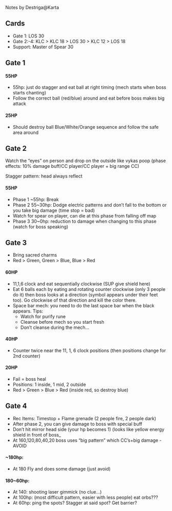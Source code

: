 Notes by Destriga@Karta

## Cards

- Gate 1:         LOS 30
- Gate 2:-4:     KLC &gt; KLC 18 &gt; LOS 30 &gt; KLC 12 &gt; LOS 18
- Support:     Master of Spear 30

## Gate 1

#### 55HP
- 55hp: just do stagger and eat ball at right timing (mech starts when boss starts chanting)
- Follow the correct ball (red/blue) around and eat before boss makes big attack

#### 25HP
- Should destroy ball Blue/White/Orange sequence and follow the safe area around

## Gate 2
Watch the “eyes” on person and drop on the outside like vykas poop (phase effects: 10% damage buff/CC player/CC player + big range CC)

Stagger pattern: head always reflect

#### 55HP
- Phase 1 ~55hp: Break
- Phase 2 55~30hp: Dodge electric patterns and don’t fall to the bottom or you take big damage (time stop = bad) 
- Watch for spear on player, can die at this phase from falling off map
- Phase 3 30~0hp: reduction to damage when changing to this phase (watch for boss speaking)

## Gate 3
- Bring sacred charms
- Red &gt; Green, Green &gt; Blue, Blue &gt; Red

#### 60HP
- 11,1,6 clock and eat sequentially clockwise (SUP give shield here)
- Eat 6 balls each by eating and rotating counter clockwise (only 3 people do it) then boss looks at a direction (symbol appears under their feet too). Go clockwise of that direction and kill the color there.
- Space bar mech: you need to do the last space bar when the black appears. Tips:
  -    Watch for purify rune
  -    Cleanse before mech so you start fresh
  -    Don’t cleanse during the mech…
####  40HP 
- Counter twice near the 11, 1, 6 clock positions (then positions change for 2nd counter)
#### 20HP 
- Fail = boss heal
- Positions: 1 inside, 1 mid, 2 outside
- Red &gt; Green &gt; Blue &gt; Red  (inside red, so destroy blue)

## Gate 4
- Rec Items: Timestop + Flame grenade (2 people fire, 2 people dark)
- After phase 2, you can give damage to boss with special buff
- Don’t hit mirror head side (your hp becomes 1) (looks like yellow energy shield in front of boss_
- At 160,120,80,40,20 boss uses “big pattern” which CC’s+big damage - AVOID

#### ~180hp:
- At 180 Fly and does some damage (just avoid)
#### 180~60hp:
- At 140: shooting laser gimmick (no clue…)
- At 100hp: (most difficult pattern, easier with less people) eat orbs???
- At 60hp: ping the spots? Stagger at said spot? Get barrier?